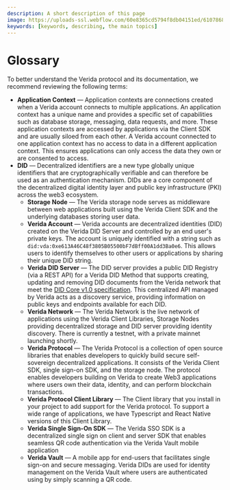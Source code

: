 ```yaml
---
description: A short description of this page
image: https://uploads-ssl.webflow.com/60e8365cd5794f8db04151ed/6107868980521e0acf27b2d9_favicon.svg
keywords: [keywords, describing, the main topics]
---
```

# Glossary

To better understand the Verida protocol and its documentation, we recommend reviewing the following terms:

- **Application Context** — Application contexts are connections created when a Verida account connects to multiple applications. An application context has a unique name and provides a specific set of capabilities such as database storage, messaging, data requests, and more. These application contexts are accessed by applications via the Client SDK and are usually siloed from each other. A Verida account connected to one application context has no access to data in a different application context. This ensures applications can only access the data they own or are consented to access.
- **DID** — Decentralized identifiers are a new type globally unique identifiers that are cryptographically verifiable and can therefore be used as an authentication mechanism. DIDs are a core component of the decentralized digital identity layer and public key infrastructure (PKI) across the web3 ecosystem.
    - **Storage Node** — The Verida storage node serves as middleware between web applications built using the Verida Client SDK and the underlying databases storing user data.
    - **Verida Account** — Verida accounts are decentralized identities (DID) created on the Verida DID Server and controlled by an end user's private keys. The account is uniquely identified with a string such as `did:vda:0xe613A46C48f3805B05500bF7dBff00A1dd3Ba0e6`. This allows users to identify themselves to other users or applications by sharing their unique DID string.
    - **Verida DID Server** — The DID server provides a public DID Registry (via a REST API) for a Verida DID Method that supports creating, updating and removing DID documents from the Verida network that meet the [DID Core v1.0 specification](https://www.w3.org/TR/did-core/). This centralized API managed by Verida acts as a discovery service, providing information on public keys and endpoints available for each DID.
    - **Verida Network** — The Verida Network is the live network of applications using the Verida Client Libraries, Storage Nodes providing decentralized storage and DID server providing identity discovery. There is currently a testnet, with a private mainnet launching shortly.
    - **Verida Protocol** — The Verida Protocol is a collection of open source libraries that enables developers to quickly build secure self-sovereign decentralized applications. It consists of the Verida Client SDK, single sign-on SDK, and the storage node. The protocol enables developers building on Verida to create Web3 applications where users own their data, identity, and can perform blockchain transactions.
    - **Verida Protocol Client Library** — The Client library that you install in your project to add support for the Verida protocol. To support a wide range of applications, we have Typescript and React Native versions of this Client Library.
    - **Verida Single Sign-On SDK** — The Verida SSO SDK is a decentralized single sign on client and server SDK that enables seamless QR code authentication via the Verida Vault mobile application
    - **Verida Vault** — A mobile app for end-users that facilitates single sign-on and secure messaging. Verida DIDs are used for identity management on the Verida Vault where users are authenticated using by simply scanning a QR code.